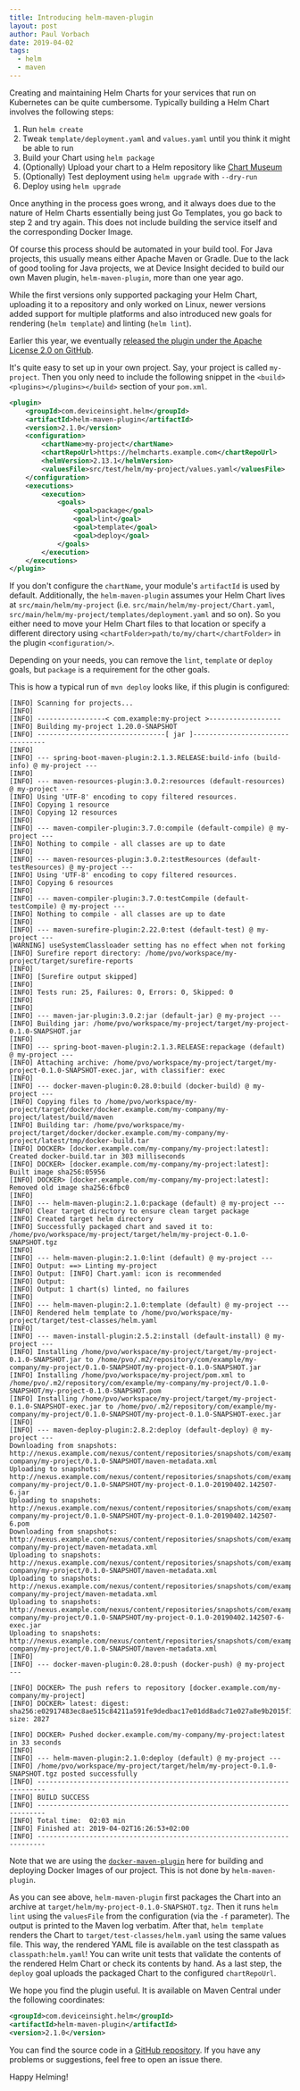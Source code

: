 ```yaml
---
title: Introducing helm-maven-plugin
layout: post
author: Paul Vorbach
date: 2019-04-02
tags:
  - helm
  - maven
---
```


Creating and maintaining Helm Charts for your services that run on Kubernetes
can be quite cumbersome. Typically building a Helm Chart involves the following
steps:

 1. Run `helm create`
 2. Tweak `template/deployment.yaml` and  `values.yaml` until you think it might
    be able to run
 3. Build your Chart using `helm package`
 4. (Optionally) Upload your chart to a Helm repository like
    [Chart Museum][chartmuseum]
 5. (Optionally) Test deployment using `helm upgrade` with `--dry-run`
 6. Deploy using `helm upgrade`

[chartmuseum]: https://chartmuseum.com/

Once anything in the process goes wrong, and it always does due to the nature of
Helm Charts essentially being just Go Templates, you go back to step 2 and try
again. This does not include building the service itself and the corresponding
Docker Image.

Of course this process should be automated in your build tool.
For Java projects, this usually means either Apache Maven or Gradle. Due to the
lack of good tooling for Java projects, we at Device Insight decided to build
our own Maven plugin, `helm-maven-plugin`, more than one year ago.

While the first versions only supported packaging your Helm Chart, uploading it
to a repository and only worked on Linux, newer versions added support for
multiple platforms and also introduced new goals for rendering (`helm template`)
and linting (`helm lint`).

Earlier this year, we eventually [released the plugin under the Apache License
2.0 on GitHub][repo].

[repo]: https://github.com/deviceinsight/helm-maven-plugin

It's quite easy to set up in your own project. Say, your project is called
`my-project`. Then you only need to include the following snippet in the
`<build><plugins></plugins></build>` section of your `pom.xml`.

```xml
<plugin>
    <groupId>com.deviceinsight.helm</groupId>
    <artifactId>helm-maven-plugin</artifactId>
    <version>2.1.0</version>
    <configuration>
        <chartName>my-project</chartName>
        <chartRepoUrl>https://helmcharts.example.com</chartRepoUrl>
        <helmVersion>2.13.1</helmVersion>
        <valuesFile>src/test/helm/my-project/values.yaml</valuesFile>
    </configuration>
    <executions>
        <execution>
            <goals>
                <goal>package</goal>
                <goal>lint</goal>
                <goal>template</goal>
                <goal>deploy</goal>
            </goals>
        </execution>
    </executions>
</plugin>
```

If you don't configure the `chartName`, your module's `artifactId` is used by
default. Additionally, the `helm-maven-plugin` assumes your Helm Chart lives at
`src/main/helm/my-project` (i.e. `src/main/helm/my-project/Chart.yaml`,
`src/main/helm/my-project/templates/deployment.yaml` and so on). So you either
need to move your Helm Chart files to that location or specify a different
directory using `<chartFolder>path/to/my/chart</chartFolder>` in the
plugin `<configuration/>`.

Depending on your needs, you can remove the `lint`, `template` or `deploy`
goals, but `package` is a requirement for the other goals.

This is how a typical run of `mvn deploy` looks like, if this plugin is
configured:

```
[INFO] Scanning for projects...
[INFO]
[INFO] -----------------< com.example:my-project >------------------
[INFO] Building my-project 1.20.0-SNAPSHOT
[INFO] --------------------------------[ jar ]---------------------------------
[INFO]
[INFO] --- spring-boot-maven-plugin:2.1.3.RELEASE:build-info (build-info) @ my-project ---
[INFO]
[INFO] --- maven-resources-plugin:3.0.2:resources (default-resources) @ my-project ---
[INFO] Using 'UTF-8' encoding to copy filtered resources.
[INFO] Copying 1 resource
[INFO] Copying 12 resources
[INFO]
[INFO] --- maven-compiler-plugin:3.7.0:compile (default-compile) @ my-project ---
[INFO] Nothing to compile - all classes are up to date
[INFO]
[INFO] --- maven-resources-plugin:3.0.2:testResources (default-testResources) @ my-project ---
[INFO] Using 'UTF-8' encoding to copy filtered resources.
[INFO] Copying 6 resources
[INFO]
[INFO] --- maven-compiler-plugin:3.7.0:testCompile (default-testCompile) @ my-project ---
[INFO] Nothing to compile - all classes are up to date
[INFO]
[INFO] --- maven-surefire-plugin:2.22.0:test (default-test) @ my-project ---
[WARNING] useSystemClassloader setting has no effect when not forking
[INFO] Surefire report directory: /home/pvo/workspace/my-project/target/surefire-reports
[INFO]
[INFO] [Surefire output skipped]
[INFO]
[INFO] Tests run: 25, Failures: 0, Errors: 0, Skipped: 0
[INFO]
[INFO]
[INFO] --- maven-jar-plugin:3.0.2:jar (default-jar) @ my-project ---
[INFO] Building jar: /home/pvo/workspace/my-project/target/my-project-0.1.0-SNAPSHOT.jar
[INFO]
[INFO] --- spring-boot-maven-plugin:2.1.3.RELEASE:repackage (default) @ my-project ---
[INFO] Attaching archive: /home/pvo/workspace/my-project/target/my-project-0.1.0-SNAPSHOT-exec.jar, with classifier: exec
[INFO]
[INFO] --- docker-maven-plugin:0.28.0:build (docker-build) @ my-project ---
[INFO] Copying files to /home/pvo/workspace/my-project/target/docker/docker.example.com/my-company/my-project/latest/build/maven
[INFO] Building tar: /home/pvo/workspace/my-project/target/docker/docker.example.com/my-company/my-project/latest/tmp/docker-build.tar
[INFO] DOCKER> [docker.example.com/my-company/my-project:latest]: Created docker-build.tar in 303 milliseconds
[INFO] DOCKER> [docker.example.com/my-company/my-project:latest]: Built image sha256:05956
[INFO] DOCKER> [docker.example.com/my-company/my-project:latest]: Removed old image sha256:6fbc0
[INFO]
[INFO] --- helm-maven-plugin:2.1.0:package (default) @ my-project ---
[INFO] Clear target directory to ensure clean target package
[INFO] Created target helm directory
[INFO] Successfully packaged chart and saved it to: /home/pvo/workspace/my-project/target/helm/my-project-0.1.0-SNAPSHOT.tgz
[INFO]
[INFO] --- helm-maven-plugin:2.1.0:lint (default) @ my-project ---
[INFO] Output: ==> Linting my-project
[INFO] Output: [INFO] Chart.yaml: icon is recommended
[INFO] Output:
[INFO] Output: 1 chart(s) linted, no failures
[INFO]
[INFO] --- helm-maven-plugin:2.1.0:template (default) @ my-project ---
[INFO] Rendered helm template to /home/pvo/workspace/my-project/target/test-classes/helm.yaml
[INFO]
[INFO] --- maven-install-plugin:2.5.2:install (default-install) @ my-project ---
[INFO] Installing /home/pvo/workspace/my-project/target/my-project-0.1.0-SNAPSHOT.jar to /home/pvo/.m2/repository/com/example/my-company/my-project/0.1.0-SNAPSHOT/my-project-0.1.0-SNAPSHOT.jar
[INFO] Installing /home/pvo/workspace/my-project/pom.xml to /home/pvo/.m2/repository/com/example/my-company/my-project/0.1.0-SNAPSHOT/my-project-0.1.0-SNAPSHOT.pom
[INFO] Installing /home/pvo/workspace/my-project/target/my-project-0.1.0-SNAPSHOT-exec.jar to /home/pvo/.m2/repository/com/example/my-company/my-project/0.1.0-SNAPSHOT/my-project-0.1.0-SNAPSHOT-exec.jar
[INFO]
[INFO] --- maven-deploy-plugin:2.8.2:deploy (default-deploy) @ my-project ---
Downloading from snapshots: http://nexus.example.com/nexus/content/repositories/snapshots/com/example/my-company/my-project/0.1.0-SNAPSHOT/maven-metadata.xml
Uploading to snapshots: http://nexus.example.com/nexus/content/repositories/snapshots/com/example/my-company/my-project/0.1.0-SNAPSHOT/my-project-0.1.0-20190402.142507-6.jar
Uploading to snapshots: http://nexus.example.com/nexus/content/repositories/snapshots/com/example/my-company/my-project/0.1.0-SNAPSHOT/my-project-0.1.0-20190402.142507-6.pom
Downloading from snapshots: http://nexus.example.com/nexus/content/repositories/snapshots/com/example/my-company/my-project/maven-metadata.xml
Uploading to snapshots: http://nexus.example.com/nexus/content/repositories/snapshots/com/example/my-company/my-project/0.1.0-SNAPSHOT/maven-metadata.xml
Uploading to snapshots: http://nexus.example.com/nexus/content/repositories/snapshots/com/example/my-company/my-project/maven-metadata.xml
Uploading to snapshots: http://nexus.example.com/nexus/content/repositories/snapshots/com/example/my-company/my-project/0.1.0-SNAPSHOT/my-project-0.1.0-20190402.142507-6-exec.jar
Uploading to snapshots: http://nexus.example.com/nexus/content/repositories/snapshots/com/example/my-company/my-project/0.1.0-SNAPSHOT/maven-metadata.xml
[INFO]
[INFO] --- docker-maven-plugin:0.28.0:push (docker-push) @ my-project ---

[INFO] DOCKER> The push refers to repository [docker.example.com/my-company/my-project]
[INFO] DOCKER> latest: digest: sha256:e02917483ec8ae515c84211a591fe9dedbac17e01dd8adc71e027a8e9b2015f1 size: 2827

[INFO] DOCKER> Pushed docker.example.com/my-company/my-project:latest in 33 seconds
[INFO]
[INFO] --- helm-maven-plugin:2.1.0:deploy (default) @ my-project ---
[INFO] /home/pvo/workspace/my-project/target/helm/my-project-0.1.0-SNAPSHOT.tgz posted successfully
[INFO] ------------------------------------------------------------------------
[INFO] BUILD SUCCESS
[INFO] ------------------------------------------------------------------------
[INFO] Total time:  02:03 min
[INFO] Finished at: 2019-04-02T16:26:53+02:00
[INFO] ------------------------------------------------------------------------
```

Note that we are using the [`docker-maven-plugin`][dmp] here for building and
deploying Docker Images of our project. This is not done by `helm-maven-plugin`.

[dmp]: https://dmp.fabric8.io

As you can see above, `helm-maven-plugin` first packages the Chart into an
archive at `target/helm/my-project-0.1.0-SNAPSHOT.tgz`. Then it runs `helm lint`
using the `valuesFile` from the configuration (via the `-f` parameter). The output
is printed to the Maven log verbatim. After that, `helm template` renders the
Chart to `target/test-classes/helm.yaml` using the same values file. This way,
the rendered YAML file is available on the test classpath as
`classpath:helm.yaml`! You can write unit tests that validate the contents of
the rendered Helm Chart or check its contents by hand. As a last step, the
`deploy` goal uploads the packaged Chart to the configured `chartRepoUrl`.

We hope you find the plugin useful. It is available on Maven Central under the
following coordinates:

```xml
<groupId>com.deviceinsight.helm</groupId>
<artifactId>helm-maven-plugin</artifactId>
<version>2.1.0</version>
```

You can find the source code in a [GitHub repository][repo]. If you have any
problems or suggestions, feel free to open an issue there.

Happy Helming!
